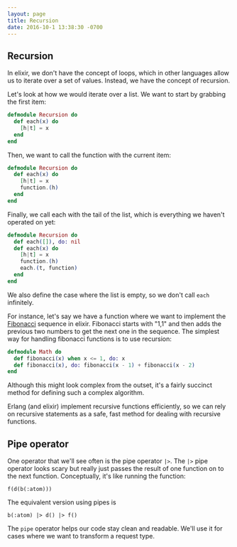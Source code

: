 ```yaml
---
layout: page
title: Recursion
date: 2016-10-1 13:38:30 -0700
---
```


## Recursion

In elixir, we don't have the concept of loops, which in other languages allow us to iterate over a set of values. Instead, we have the concept of recursion.

Let's look at how we would iterate over a list. We want to start by grabbing the first item:

```elixir
defmodule Recursion do
  def each(x) do
    [h|t] = x
  end
end
```

Then, we want to call the function with the current item:

```elixir
defmodule Recursion do
  def each(x) do
    [h|t] = x
    function.(h)
  end
end
```

Finally, we call each with the tail of the list, which is everything we haven't operated on yet:

```elixir
defmodule Recursion do
  def each([]), do: nil
  def each(x) do
    [h|t] = x
    function.(h)
    each.(t, function)
  end
end
```

We also define the case where the list is empty, so we don't call `each` infinitely.

For instance, let's say we have a function where we want to implement the [Fibonacci](https://en.wikipedia.org/wiki/Fibonacci_number) sequence in elixir. Fibonacci starts with "1,1" and then adds the previous two numbers to get the next one in the sequence. The simplest way for handling fibonacci functions is to use recursion:

```elixir
defmodule Math do
  def fibonacci(x) when x <= 1, do: x
  def fibonacci(x), do: fibonacci(x - 1) + fibonacci(x - 2)
end
```

Although this might look complex from the outset, it's a fairly succinct method for defining such a complex algorithm.

Erlang (and elixir) implement recursive functions efficiently, so we can rely on recursive statements as a safe, fast method for dealing with recursive functions.

## Pipe operator

One operator that we'll see often is the pipe operator `|>`. The `|>` pipe operator looks scary but really just passes the result of one function on to the next function. Conceptually, it's like running the function:

```
f(d(b(:atom)))
```

The equivalent version using pipes is

```
b(:atom) |> d() |> f()
```

The `pipe` operator helps our code stay clean and readable. We'll use it for cases where we want to transform a request type.
